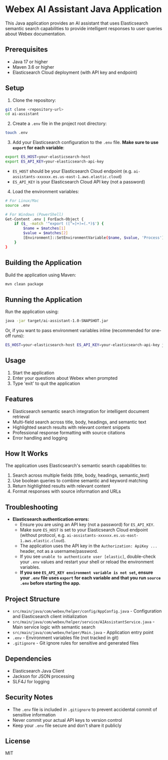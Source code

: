 # Webex AI Assistant Java Application

This Java application provides an AI assistant that uses Elasticsearch semantic search capabilities to provide intelligent responses to user queries about Webex documentation.

## Prerequisites

- Java 17 or higher
- Maven 3.6 or higher
- Elasticsearch Cloud deployment (with API key and endpoint)

## Setup

1. Clone the repository:
```bash
git clone <repository-url>
cd ai-assistant
```

2. Create a `.env` file in the project root directory:
```bash
touch .env
```

3. Add your Elasticsearch configuration to the `.env` file. **Make sure to use `export` for each variable**:
```bash
export ES_HOST=your-elasticsearch-host
export ES_API_KEY=your-elasticsearch-api-key
```
- `ES_HOST` should be your Elasticsearch Cloud endpoint (e.g. `ai-assistants-xxxxxx.es.us-east-1.aws.elastic.cloud`)
- `ES_API_KEY` is your Elasticsearch Cloud API key (not a password)

4. Load the environment variables:
```bash
# For Linux/Mac
source .env

# For Windows (PowerShell)
Get-Content .env | ForEach-Object {
    if ($_ -match '^export ([^=]+)=(.*)$') {
        $name = $matches[1]
        $value = $matches[2]
        [Environment]::SetEnvironmentVariable($name, $value, 'Process')
    }
}
```

## Building the Application

Build the application using Maven:
```bash
mvn clean package
```

## Running the Application

Run the application using:
```bash
java -jar target/ai-assistant-1.0-SNAPSHOT.jar
```

Or, if you want to pass environment variables inline (recommended for one-off runs):
```bash
ES_HOST=your-elasticsearch-host ES_API_KEY=your-elasticsearch-api-key java -jar target/ai-assistant-1.0-SNAPSHOT.jar
```

## Usage

1. Start the application
2. Enter your questions about Webex when prompted
3. Type 'exit' to quit the application

## Features

- Elasticsearch semantic search integration for intelligent document retrieval
- Multi-field search across title, body, headings, and semantic text
- Highlighted search results with relevant content snippets
- Professional response formatting with source citations
- Error handling and logging

## How It Works

The application uses Elasticsearch's semantic search capabilities to:
1. Search across multiple fields (title, body, headings, semantic_text)
2. Use boolean queries to combine semantic and keyword matching
3. Return highlighted results with relevant content
4. Format responses with source information and URLs

## Troubleshooting

- **Elasticsearch authentication errors:**
    - Ensure you are using an API key (not a password) for `ES_API_KEY`.
    - Make sure `ES_HOST` is set to your Elasticsearch Cloud endpoint (without protocol, e.g. `ai-assistants-xxxxxx.es.us-east-1.aws.elastic.cloud`).
    - The application uses the API key in the `Authorization: ApiKey ...` header, not as a username/password.
    - If you see `unable to authenticate user [elastic]`, double-check your `.env` values and restart your shell or reload the environment variables.
    - **If you see `ES_API_KEY environment variable is not set`, ensure your `.env` file uses `export` for each variable and that you run `source .env` before starting the app.**

## Project Structure

- `src/main/java/com/webex/helper/config/AppConfig.java` - Configuration and Elasticsearch client initialization
- `src/main/java/com/webex/helper/service/AIAssistantService.java` - Main service logic with semantic search
- `src/main/java/com/webex/helper/Main.java` - Application entry point
- `.env` - Environment variables file (not tracked in git)
- `.gitignore` - Git ignore rules for sensitive and generated files

## Dependencies

- Elasticsearch Java Client
- Jackson for JSON processing
- SLF4J for logging

## Security Notes

- The `.env` file is included in `.gitignore` to prevent accidental commit of sensitive information
- Never commit your actual API keys to version control
- Keep your `.env` file secure and don't share it publicly

## License

MIT
